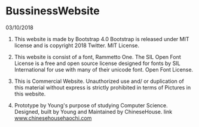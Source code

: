 # BussinessWebsite

03/10/2018 

1. This website is made by Bootstrap 4.0
Bootstrap is released under MIT license 
and is copyright 2018 Twitter. MIT License. 

2. This website is consist of a font,
Rammetto One. The SIL Open Font
License is a free and open source
license designed for fonts by SIL
International for use with many of their
unicode font. Open Font License. 

3. This is Commercial Website.
Unauthorized use and/ or duplication
of this material without express is strictly prohibited in terms of Pictures in this website.

4. Prototype by Young's purpose of studying Computer Science.
 Designed, built by Young and Maintained by ChineseHouse. link www.chinesehousehaochi.com
